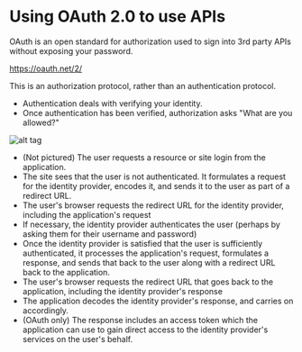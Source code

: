 # Using OAuth 2.0 to use APIs

OAuth is an open standard for authorization used to sign into 3rd party APIs
without exposing your password.

https://oauth.net/2/

This is an authorization protocol, rather than an authentication protocol.
- Authentication deals with verifying your identity.
- Once authentication has been verified, authorization asks "What are you allowed?"

![alt tag](OpenlDvs.Pseudo-AuthenticationusingOAuth.svg.png)


- (Not pictured) The user requests a resource or site login from the application.
- The site sees that the user is not authenticated. It formulates a request for the identity provider, encodes it, and sends it to the user as part of a redirect URL.
- The user's browser requests the redirect URL for the identity provider, including the application's request
- If necessary, the identity provider authenticates the user (perhaps by asking them for their username and password)
- Once the identity provider is satisfied that the user is sufficiently authenticated, it processes the application's request, formulates a response, and sends that back to the user along with a redirect URL back to the application.
- The user's browser requests the redirect URL that goes back to the application, including the identity provider's response
- The application decodes the identity provider's response, and carries on accordingly.
- (OAuth only) The response includes an access token which the application can use to gain direct access to the identity provider's services on the user's behalf.

```

```
